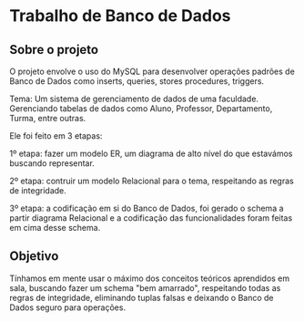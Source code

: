 # Trabalho de Banco de Dados

## Sobre o projeto

O projeto envolve o uso do MySQL para desenvolver operações padrões de Banco de Dados como inserts, queries, stores procedures, triggers.

Tema: Um sistema de gerenciamento de dados de uma faculdade. Gerenciando tabelas de dados como Aluno, Professor, Departamento, Turma, entre outras.

Ele foi feito em 3 etapas:

1º etapa: fazer um modelo ER, um diagrama de alto nível do que estavámos buscando representar.

2º etapa: contruir um modelo Relacional para o tema, respeitando as regras de integridade.

3º etapa: a codificação em si do Banco de Dados, foi gerado o schema a partir diagrama Relacional e a codificação das funcionalidades foram feitas em cima desse schema.

## Objetivo

Tínhamos em mente usar o máximo dos conceitos teóricos aprendidos em sala, buscando fazer um schema "bem amarrado", respeitando todas as regras de integridade, eliminando tuplas falsas e deixando o Banco de Dados seguro para operações. 